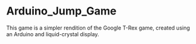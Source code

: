 # Arduino_Jump_Game
This game is a simpler rendition of the Google T-Rex game, created using an Arduino and liquid-crystal display. 
